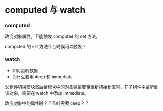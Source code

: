 # computed 与 watch

### computed

改变对象属性，不能触发 computed 的 set 方法。

computed 的 set 方法什么时候可以触发？

### watch

- 如何监听数据
- 为什么要用 deep 和 immediate

父组件切换模块然后给模块中的对象类型变量重新初始化值时，在子组件中监听到该对象，需要在 watch 中添加 immediate。

改变对象中的属性时？？监听需要 deep？？
